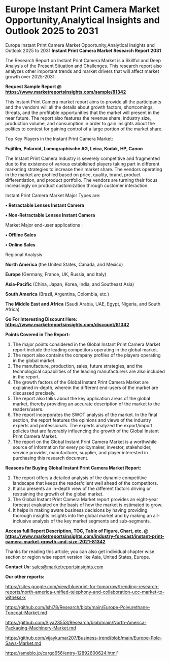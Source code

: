 # Europe Instant Print Camera Market Opportunity,Analytical Insights and Outlook 2025 to 2031
Europe Instant Print Camera Market Opportunity,Analytical Insights and Outlook 2025 to 2031
<strong>Instant Print Camera Market Research Report 2031</strong>

The Research Report on Instant Print Camera Market is a Skillful and Deep Analysis of the Present Situation and Challenges. This research report also analyzes other important trends and market drivers that will affect market growth over 2025-2031.

<strong>Request Sample Report @ <a href=https://www.marketreportsinsights.com/sample/81342>https://www.marketreportsinsights.com/sample/81342</a></strong>

This Instant Print Camera market report aims to provide all the participants and the vendors will all the details about growth factors, shortcomings, threats, and the profitable opportunities that the market will present in the near future. The report also features the revenue share, industry size, production volume, and consumption in order to gain insights about the politics to contest for gaining control of a large portion of the market share.

Top Key Players in the Instant Print Camera Market:

<strong>Fujifilm, Polaroid, Lomographische AG, Leica, Kodak, HP, Canon</strong>

The Instant Print Camera Industry is severely competitive and fragmented due to the existence of various established players taking part in different marketing strategies to increase their market share. The vendors operating in the market are profiled based on price, quality, brand, product differentiation, and product portfolio. The vendors are turning their focus increasingly on product customization through customer interaction.

Instant Print Camera Market Major Types are:

<strong>• Retractable Lenses Instant Camera

• Non-Retractable Lenses Instant Camera</strong>

Market Major end-user applications :

<strong>• Offline Sales

• Online Sales</strong>

Regional Analysis

</u><strong><b>North America</b></strong> (the United States, Canada, and Mexico)

<strong><b>Europe </b></strong>(Germany, France, UK, Russia, and Italy)

<strong><b>Asia-Pacific</b></strong> (China, Japan, Korea, India, and Southeast Asia)

<strong><b>South America</b></strong> (Brazil, Argentina, Colombia, etc.)

<strong><b>The Middle East and Africa</b></strong> (Saudi Arabia, UAE, Egypt, Nigeria, and South Africa)

<strong>Go For Interesting Discount Here: <a href=https://www.marketreportsinsights.com/discount/81342>https://www.marketreportsinsights.com/discount/81342</a></strong>

<strong>Points Covered in The Report:</strong>
<ol>
  <li>The major points considered in the Global Instant Print Camera Market report include the leading competitors operating in the global market.</li>
  <li>The report also contains the company profiles of the players operating in the global market.</li>
  <li>The manufacture, production, sales, future strategies, and the technological capabilities of the leading manufacturers are also included in the report.</li>
  <li>The growth factors of the Global Instant Print Camera Market are explained in-depth, wherein the different end-users of the market are discussed precisely.</li>
  <li>The report also talks about the key application areas of the global market, thereby providing an accurate description of the market to the readers/users.</li>
  <li>The report incorporates the SWOT analysis of the market. In the final section, the report features the opinions and views of the industry experts and professionals. The experts analyzed the export/import policies that are favorably influencing the growth of the Global Instant Print Camera Market.</li>
  <li>The report on the Global Instant Print Camera Market is a worthwhile source of information for every policymaker, investor, stakeholder, service provider, manufacturer, supplier, and player interested in purchasing this research document.</li>
</ol>
<strong>Reasons for Buying Global Instant Print Camera Market Report:</strong>

<ol>
  <li>The report offers a detailed analysis of the dynamic competitive landscape that keeps the reader/client well ahead of the competitors.</li>
  <li>It also presents an in-depth view of the different factors driving or restraining the growth of the global market.</li>
  <li>The Global Instant Print Camera Market report provides an eight-year forecast evaluated on the basis of how the market is estimated to grow.</li>
  <li>It helps in making aware business decisions by having providing thorough insights insights into the global market and by making an all-inclusive analysis of the key market segments and sub-segments.</li>
</ol>
<strong>Access full Report Description, TOC, Table of Figure, Chart, etc. @ <a href=https://www.marketreportsinsights.com/industry-forecast/instant-print-camera-market-growth-and-size-2021-81342>https://www.marketreportsinsights.com/industry-forecast/instant-print-camera-market-growth-and-size-2021-81342</a></strong>


Thanks for reading this article; you can also get individual chapter wise section or region wise report version like Asia, United States, Europe.

<strong>Contact Us:</strong>
sales@marketreportsinsights.com

<strong>Our other reports:</strong>

<a href=https://sites.google.com/view/blueprint-for-tomorrow/trending-research-reports/north-america-unified-telephony-and-collaboration-ucc-market-to-witness-x>https://sites.google.com/view/blueprint-for-tomorrow/trending-research-reports/north-america-unified-telephony-and-collaboration-ucc-market-to-witness-x</a>

<a href=https://github.com/Ishi78/Research/blob/main/Europe-Polyurethane-Topcoat-Market.md>https://github.com/Ishi78/Research/blob/main/Europe-Polyurethane-Topcoat-Market.md</a>

<a href=https://github.com/Siya23553/Research/blob/main/North-America-Packaging-Machinery-Market.md>https://github.com/Siya23553/Research/blob/main/North-America-Packaging-Machinery-Market.md</a>

<a href=https://github.com/vijaykumar207/Business-trend/blob/main/Europe-Pole-Saws-Market.md>https://github.com/vijaykumar207/Business-trend/blob/main/Europe-Pole-Saws-Market.md</a>

<a href=https://ameblo.jp/cargo656/entry-12892600624.html>https://ameblo.jp/cargo656/entry-12892600624.html</a>"
